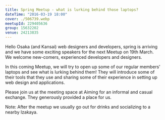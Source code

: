 ```yaml
---
title: Spring Meetup - what is lurking behind those laptops?
dateTime: "2016-03-19 18:00"
cover: ./506739.webp
meetupId: 229405636
group: 15632202
venue: 24213835
---
```


Hello Osaka (and Kansai) web designers and developers, spring is arriving and we have some exciting speakers for the next Meetup on 19th March. We welcome new-comers, experienced developers and designers.

In this coming Meetup, we will try to open up some of our regular members' laptops and see what is lurking behind them! They will introduce some of their tools that they use and sharing some of their experience in setting up web design and applications.

Please join us at the meeting space at Aiming for an informal and casual exchange. They generously provided a place for us.

Note: After the meetup we usually go out for drinks and socializing to a nearby Izakaya.

